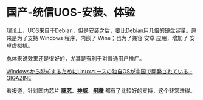 # 国产-统信UOS-安装、体验

理论上，UOS来自于Debian，但是安装之后，要比Debian用几倍的硬盘容量。原来是为了支持 Windows 程序，内嵌了 Wine；也为了兼容 安卓 应用，增加了 安卓虚拟机。

总体来说效果还是很好的，尤其是有利于对普通用户推广。

[Windowsから脱却するためにLinuxベースの独自OSが中国で開発されている - GIGAZINE](https://gigazine.net/news/20200329-chinese-operation-system/)

看报道，针对国内芯片 **[龍芯](https://ja.wikipedia.org/wiki/龍芯)**、**[神威](https://en.wikipedia.org/wiki/Sunway_(processor))**、**[飛騰](https://ja.wikipedia.org/wiki/飛騰)** 都有了比较好的支持，这个非常难得。
